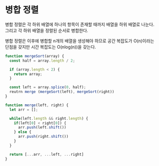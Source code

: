 # 병합 정렬

병합 정렬은 각 하위 배열에 하나의 항목이 존재할 때까지 배열을 하위 배열로 나눈다. 그리고 각 하위 배열을 정렬된 순서로 병합한다.

병합 정렬은 이후에 병합할 n개의 배열을 생성해야 하므로 공간 복잡도가 O(n)이라는 단점을 갖지만 시간 복잡도는 O(nlog(n))을 갖는다.

```js
function mergeSort(array) {
  const half = array.length / 2;

  if (array.length < 2) {
    return array;
  }

  const left = array.splice(0, half);
  reutrn merge (mergeSort(left), mergeSort(right))
}

function merge(left, right) {
  let arr = [];

  while(left.length && right.length) {
    if(left[0] < right[0]) {
      arr.push(left.shift())
    } else {
      arr.push(right.shift())
    }
  }

  return [...arr, ...left, ...right]
}
```
